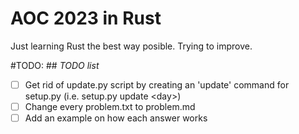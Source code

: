 # AOC 2023 in Rust

Just learning Rust the best way posible. Trying to improve.

#TODO: ## *TODO list*
- [ ] Get rid of update.py script by creating an 'update' command for setup.py (i.e. setup.py update \<day\>)
- [ ] Change every problem.txt to problem.md
- [ ] Add an example on how each answer works
